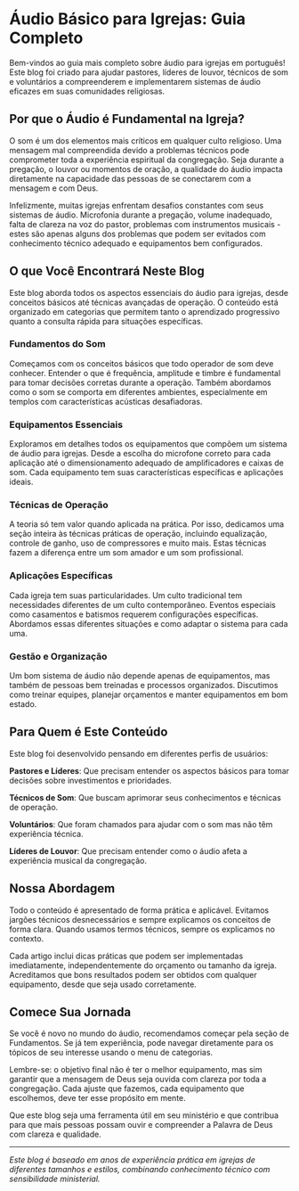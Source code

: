 # Áudio Básico para Igrejas: Guia Completo

Bem-vindos ao guia mais completo sobre áudio para igrejas em português! Este blog foi criado para ajudar pastores, líderes de louvor, técnicos de som e voluntários a compreenderem e implementarem sistemas de áudio eficazes em suas comunidades religiosas.

## Por que o Áudio é Fundamental na Igreja?

O som é um dos elementos mais críticos em qualquer culto religioso. Uma mensagem mal compreendida devido a problemas técnicos pode comprometer toda a experiência espiritual da congregação. Seja durante a pregação, o louvor ou momentos de oração, a qualidade do áudio impacta diretamente na capacidade das pessoas de se conectarem com a mensagem e com Deus.

Infelizmente, muitas igrejas enfrentam desafios constantes com seus sistemas de áudio. Microfonia durante a pregação, volume inadequado, falta de clareza na voz do pastor, problemas com instrumentos musicais - estes são apenas alguns dos problemas que podem ser evitados com conhecimento técnico adequado e equipamentos bem configurados.

## O que Você Encontrará Neste Blog

Este blog aborda todos os aspectos essenciais do áudio para igrejas, desde conceitos básicos até técnicas avançadas de operação. O conteúdo está organizado em categorias que permitem tanto o aprendizado progressivo quanto a consulta rápida para situações específicas.

### Fundamentos do Som

Começamos com os conceitos básicos que todo operador de som deve conhecer. Entender o que é frequência, amplitude e timbre é fundamental para tomar decisões corretas durante a operação. Também abordamos como o som se comporta em diferentes ambientes, especialmente em templos com características acústicas desafiadoras.

### Equipamentos Essenciais

Exploramos em detalhes todos os equipamentos que compõem um sistema de áudio para igrejas. Desde a escolha do microfone correto para cada aplicação até o dimensionamento adequado de amplificadores e caixas de som. Cada equipamento tem suas características específicas e aplicações ideais.

### Técnicas de Operação

A teoria só tem valor quando aplicada na prática. Por isso, dedicamos uma seção inteira às técnicas práticas de operação, incluindo equalização, controle de ganho, uso de compressores e muito mais. Estas técnicas fazem a diferença entre um som amador e um som profissional.

### Aplicações Específicas

Cada igreja tem suas particularidades. Um culto tradicional tem necessidades diferentes de um culto contemporâneo. Eventos especiais como casamentos e batismos requerem configurações específicas. Abordamos essas diferentes situações e como adaptar o sistema para cada uma.

### Gestão e Organização

Um bom sistema de áudio não depende apenas de equipamentos, mas também de pessoas bem treinadas e processos organizados. Discutimos como treinar equipes, planejar orçamentos e manter equipamentos em bom estado.

## Para Quem é Este Conteúdo

Este blog foi desenvolvido pensando em diferentes perfis de usuários:

**Pastores e Líderes**: Que precisam entender os aspectos básicos para tomar decisões sobre investimentos e prioridades.

**Técnicos de Som**: Que buscam aprimorar seus conhecimentos e técnicas de operação.

**Voluntários**: Que foram chamados para ajudar com o som mas não têm experiência técnica.

**Líderes de Louvor**: Que precisam entender como o áudio afeta a experiência musical da congregação.

## Nossa Abordagem

Todo o conteúdo é apresentado de forma prática e aplicável. Evitamos jargões técnicos desnecessários e sempre explicamos os conceitos de forma clara. Quando usamos termos técnicos, sempre os explicamos no contexto.

Cada artigo inclui dicas práticas que podem ser implementadas imediatamente, independentemente do orçamento ou tamanho da igreja. Acreditamos que bons resultados podem ser obtidos com qualquer equipamento, desde que seja usado corretamente.

## Comece Sua Jornada

Se você é novo no mundo do áudio, recomendamos começar pela seção de Fundamentos. Se já tem experiência, pode navegar diretamente para os tópicos de seu interesse usando o menu de categorias.

Lembre-se: o objetivo final não é ter o melhor equipamento, mas sim garantir que a mensagem de Deus seja ouvida com clareza por toda a congregação. Cada ajuste que fazemos, cada equipamento que escolhemos, deve ter esse propósito em mente.

Que este blog seja uma ferramenta útil em seu ministério e que contribua para que mais pessoas possam ouvir e compreender a Palavra de Deus com clareza e qualidade.

---

*Este blog é baseado em anos de experiência prática em igrejas de diferentes tamanhos e estilos, combinando conhecimento técnico com sensibilidade ministerial.*


